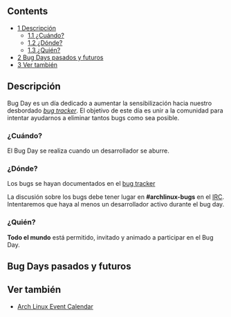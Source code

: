 ## Contents

*   [1 Descripción](#Descripci.C3.B3n)
    *   [1.1 ¿Cuándo?](#.C2.BFCu.C3.A1ndo.3F)
    *   [1.2 ¿Dónde?](#.C2.BFD.C3.B3nde.3F)
    *   [1.3 ¿Quién?](#.C2.BFQui.C3.A9n.3F)
*   [2 Bug Days pasados y futuros](#Bug_Days_pasados_y_futuros)
*   [3 Ver también](#Ver_tambi.C3.A9n)

## Descripción

Bug Day es un día dedicado a aumentar la sensibilización hacia nuestro desbordado [*bug tracker*](https://bugs.archlinux.org/). El objetivo de este día es unir a la comunidad para intentar ayudarnos a eliminar tantos bugs como sea posible.

### ¿Cuándo?

El Bug Day se realiza cuando un desarrollador se aburre.

### ¿Dónde?

Los bugs se hayan documentados en el [bug tracker](https://bugs.archlinux.org)

La discusión sobre los bugs debe tener lugar en **#archlinux-bugs** en el [IRC](/index.php/IRC_Channel_(Espa%C3%B1ol) "IRC Channel (Español)"). Intentaremos que haya al menos un desarrollador activo durante el bug day.

### ¿Quién?

**Todo el mundo** está permitido, invitado y animado a participar en el Bug Day.

## Bug Days pasados y futuros

## Ver también

*   [Arch Linux Event Calendar](/index.php/Arch_Linux_Event_Calendar "Arch Linux Event Calendar")